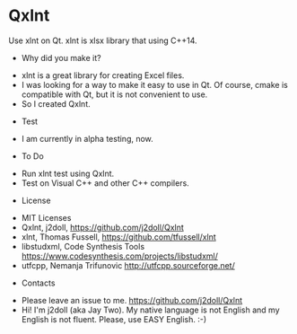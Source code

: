 # Qxlnt
 Use xlnt on Qt. xlnt is xlsx library that using C++14.

* Why did you make it?
- xlnt is a great library for creating Excel files. 
- I was looking for a way to make it easy to use in Qt. Of course, cmake is compatible with Qt, but it is not convenient to use. 
- So I created Qxlnt.

* Test 
- I am currently in alpha testing, now.

* To Do
- Run xlnt test using Qxlnt.
- Test on Visual C++ and other C++ compilers.

* License
- MIT Licenses
- Qxlnt, j2doll, https://github.com/j2doll/Qxlnt
- xlnt, Thomas Fussell, https://github.com/tfussell/xlnt
- libstudxml, Code Synthesis Tools https://www.codesynthesis.com/projects/libstudxml/
- utfcpp, Nemanja Trifunovic http://utfcpp.sourceforge.net/

* Contacts
- Please leave an issue to me. https://github.com/j2doll/Qxlnt
- Hi! I'm j2doll (aka Jay Two). My native language is not English and my English is not fluent. Please, use EASY English. :-)
